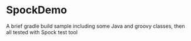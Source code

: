 SpockDemo
=========

A brief gradle build sample including some Java and groovy classes, then all tested with Spock test tool
